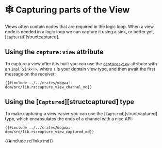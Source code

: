 # 🕸️  Capturing parts of the View

Views often contain nodes that are required in the logic loop. When a view node is needed in a
logic loop we can capture it using a sink, or better yet, [`Captured`][structcaptured].

## Using the `capture:view` attribute

To capture a view after it is built you can use the [`capture:view`](rsx.md) attribute
with an `impl Sink<T>`, where `T` is your domain view type, and then await the first message on the
receiver:

```rust, ignore, no_run
{{#include ../../crates/mogwai-dom/src/lib.rs:capture_view_channel_md}}
```

## Using the [`Captured`][structcaptured] type

To make capturing a view easier you can use the [`Captured`][structcaptured] type, which encapsulates
the ends of a channel with a nice API:

```rust, ignore, no_run
{{#include ../../crates/mogwai-dom/src/lib.rs:capture_view_captured_md}}
```

{{#include reflinks.md}}
